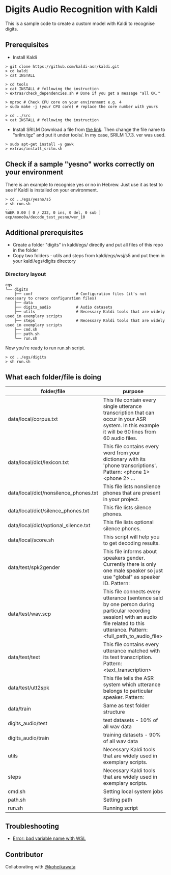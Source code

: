 # Digits Audio Recognition with Kaldi

This is a sample code to create a custom model with Kaldi to recognise digits.

## Prerequisites
- Install Kaldi

```console
> git clone https://github.com/kaldi-asr/kaldi.git
> cd kaldi
> cat INSTALL

> cd tools
> cat INSTALL # following the instruction
> extras/check_dependencies.sh # Done if you get a message "all OK."

> nproc # Check CPU core on your environment e.g. 4
> sudo make -j (your CPU core) # replace the core number with yours

> cd ../src
> cat INSTALL # following the instruction
```

- Install SRILM
Download a file from [the link](http://www.speech.sri.com/projects/srilm/download.html). Then change the file name to "srilm.tgz" and put it under tools/.
In my case, SRILM 1.7.3. ver was used.
```console
> sudo apt-get install -y gawk
> extras/install_srilm.sh
```

## Check if a sample "yesno" works correctly on your environment
There is an example to recognise yes or no in Hebrew. Just use it as test to see if Kaldi is installed on your environment.

```console
> cd ../egs/yesno/s5
> sh run.sh
...
%WER 0.00 [ 0 / 232, 0 ins, 0 del, 0 sub ] exp/mono0a/decode_test_yesno/wer_10
```

## Additional prerequisites
- Create a folder "digits" in kaldi/egs/ directly and put all files of this repo in the folder
- Copy two folders - utils and steps from kaldi/egs/wsj/s5 and put them in your kaldi/egs/digits directory

### Directory layout

    egs
    └── digits
        ├── conf                   # Configuration files (it's not necessary to create configuration files)
        ├── data
        ├── digits_audio           # Audio datasets
        ├── utils                  # Necessary Kaldi tools that are widely used in exemplary scripts
        ├── steps                  # Necessary Kaldi tools that are widely used in exemplary scripts
        ├── cmd.sh
        ├── path.sh
        └── run.sh


Now you're ready to run run.sh script.

```console
> cd ../egs/digits
> sh run.sh
```

## What each folder/file is doing

|folder/file|purpose|
|-|-|
|data/local/corpus.txt|This file contain every single utterance transcription that can occur in your ASR system. In this example it will be 60 lines from 60 audio files.|
|data/local/dict/lexicon.txt|This file contains every word from your dictionary with its 'phone transcriptions'. Pattern: <word> <phone 1> <phone 2> ...|
|data/local/dict/nonsilence_phones.txt|This file lists nonsilence phones that are present in your project.|
|data/local/dict/silence_phones.txt|This file lists silence phones.|
|data/local/dict/optional_silence.txt|This file lists optional silence phones.|
|data/local/score.sh|This script will help you to get decoding results.|
|data/test/spk2gender|This file informs about speakers gender. Currently there is only one male speaker so just use "global" as speaker ID. Pattern: <speakerID> <gender>|
|data/test/wav.scp|This file connects every utterance (sentence said by one person during particular recording session) with an audio file related to this utterance. Pattern: <uterranceID> <full_path_to_audio_file>|
|data/test/text|This file contains every utterance matched with its text transcription. Pattern: <uterranceID> <text_transcription>|
|data/test/utt2spk|This file tells the ASR system which utterance belongs to particular speaker. Pattern: <uterranceID> <speakerID>|
|data/train|Same as test folder structure|
|digits_audio/test|test datasets - 10% of all wav data|
|digits_audio/train|training datasets - 90% of all wav data|
|utils|Necessary Kaldi tools that are widely used in exemplary scripts.|
|steps|Necessary Kaldi tools that are widely used in exemplary scripts.|
|cmd.sh|Setting local system jobs|
|path.sh|Setting path|
|run.sh|Running script|

## Troubleshooting
- [Error: bad variable name with WSL](./docs/bad_variable_name.md)

## Contributor
Collaborating with [@koheikawata](https://github.com/koheikawata)